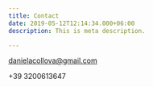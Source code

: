 ```yaml
---
title: Contact
date: 2019-05-12T12:14:34.000+06:00
description: This is meta description.

---
```

danielacollova@gmail.com

\+39 3200613647